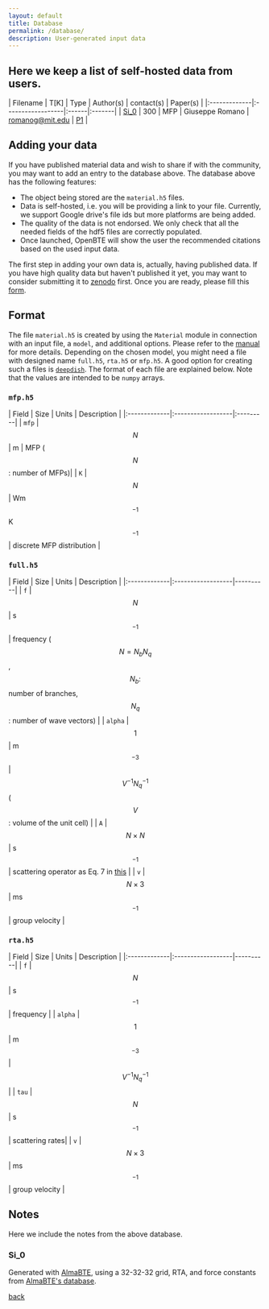 ```yaml
---
layout: default
title: Database
permalink: /database/
description: User-generated input data
---
```




<script type="text/x-mathjax-config">
  MathJax.Hub.Config({
    extensions: [
      "MathMenu.js",
      "MathZoom.js",
      "AssistiveMML.js",
      "a11y/accessibility-menu.js"
    ],
    jax: ["input/TeX", "output/CommonHTML"],
    TeX: {
      extensions: [
        "AMSmath.js",
        "AMSsymbols.js",
        "noErrors.js",
        "noUndefined.js",
      ]
    }
  });
</script>

<script type="text/javascript" async
  src="https://cdn.mathjax.org/mathjax/latest/MathJax.js?config=TeX-MML-AM_CHTML">
</script>

## Here we keep a list of self-hosted data from users. 

| Filename     | T[K]     | Type |  Author(s)          | contact(s) |  Paper(s) | 
|:-------------|:------------------|:------|:-------|
| [Si_0](#si0)     | 300      | MFP  | Giuseppe Romano  | romanog@mit.edu |  [P1](https://www.sciencedirect.com/science/article/pii/S0010465517302059) |


## Adding your data

If you have published material data and wish to share if with the community, you may want to add an entry to the database above. The database above has the following features:

 - The object being stored are the `material.h5` files.
 - Data is self-hosted, i.e. you will be providing a link to your file. Currently, we support Google drive's file ids but more platforms are being added.
 - The quality of the data is not endorsed. We only check that all the needed fields of the hdf5 files are correctly populated. 
 - Once launched, OpenBTE will show the user the recommended citations based on the used input data.

The first step in adding your own data is, actually, having published data. If you have high quality data but haven't published it yet, you may want to consider submitting it to [zenodo](https://zenodo.org/) first. Once you are ready, please fill this [form](https://forms.gle/Kjhky3wjrrghXBb48). 

## Format

The file `material.h5` is created by using the `Material` module in connection with an input file, a `model`, and additional options. Please refer to the [manual](manual.html) for more details. Depending on the chosen model, you might need a file with designed name `full.h5`, `rta.h5` or `mfp.h5`. A good option for creating such a files is [`deepdish`](https://deepdish.readthedocs.io/en/latest/io.html). The format of each file are explained below. Note that the values are intended to be `numpy` arrays.

### `mfp.h5`

| Field     | Size     | Units | Description | 
|:-------------|:------------------|:---------|
| `mfp`    | $$N$$      | m  |   MFP ($$N$$: number of MFPs)|
| `K`    | $$N$$      | Wm$$^{-1}$$K$$^{-1}$$  | discrete MFP distribution |    

### `full.h5`

| Field     | Size     | Units |  Description |
|:-------------|:------------------|----------|
| `f`    | $$N$$      | s$$^{-1}$$  | frequency ($$N = N_bN_q$$, $$N_b:$$ number of branches, $$N_q$$: number of wave vectors) |
| `alpha`    | $$1$$      | m$$^{-3}$$ | $$V^{-1}N_q^{-1}$$ ($$V$$: volume of the unit cell) |
| `A`     | $$N \times N $$ | s$$^{-1}$$  | scattering operator as Eq. 7 in [this](https://arxiv.org/pdf/2002.08940.pdf) |
| `v` | $$ N \times 3 $$| ms$$^{-1}$$ | group velocity |


### `rta.h5`

| Field     | Size     | Units |  Description |
|:-------------|:------------------|----------|
| `f`    | $$N$$      | s$$^{-1}$$  | frequency |
| `alpha`    | $$1$$      | m$$^{-3}$$ | $$V^{-1}N_q^{-1}$$ |
| `tau`     | $$N$$ | s$$^{-1}$$  | scattering rates|
| `v` | $$ N \times 3 $$| ms$$^{-1}$$ | group velocity |

## Notes

Here we include the notes from the above database.

### <a name="si0"></a> Si_0 

Generated with [AlmaBTE](http://www.almabte.eu/), using a 32-32-32 grid, RTA, and force constants from [AlmaBTE's database](http://www.almabte.eu/index.php/database/).


[back](./)
